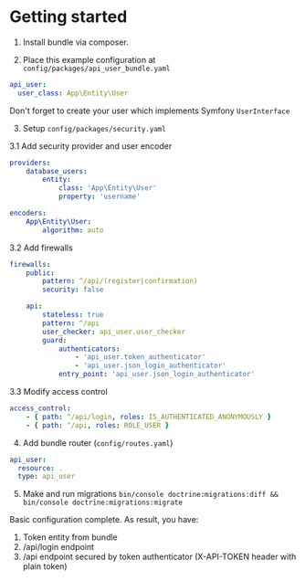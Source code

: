 # Getting started

1. Install bundle via composer.

2. Place this example configuration at `config/packages/api_user_bundle.yaml`
```yaml
api_user:
  user_class: App\Entity\User
```

Don't forget to create your user which implements Symfony `UserInterface`

3. Setup `config/packages/security.yaml`

3.1 Add security provider and user encoder
```yaml
providers:
    database_users:
        entity:
            class: 'App\Entity\User'
            property: 'username'

encoders:
    App\Entity\User:
        algorithm: auto
```

3.2 Add firewalls
```yaml
firewalls:
    public:
        pattern: ^/api/(register|confirmation)
        security: false

    api:
        stateless: true
        pattern: ^/api
        user_checker: api_user.user_checker
        guard:
            authenticators:
                - 'api_user.token_authenticator'
                - 'api_user.json_login_authenticator'
            entry_point: 'api_user.json_login_authenticator'
```

3.3 Modify access control
```yaml
access_control:
    - { path: ^/api/login, roles: IS_AUTHENTICATED_ANONYMOUSLY }
    - { path: ^/api, roles: ROLE_USER }
```

4. Add bundle router (`config/routes.yaml`)
```yaml
api_user:
  resource: .
  type: api_user
```

5. Make and run migrations
`bin/console doctrine:migrations:diff && bin/console doctrine:migrations:migrate`

Basic configuration complete. As result, you have:
1. Token entity from bundle
2. /api/login endpoint
3. /api endpoint secured by token authenticator (X-API-TOKEN header with plain token)